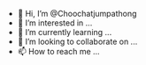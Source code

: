 - 👋 Hi, I’m @Choochatjumpathong
- 👀 I’m interested in ...
- 🌱 I’m currently learning ...
- 💞️ I’m looking to collaborate on ...
- 📫 How to reach me ...

<!---
Choochatjumpathong/Choochatjumpathong is a ✨ special ✨ repository because its `README.md` (this file) appears on your GitHub profile.
You can click the Preview link to take a look at your changes.
--->

